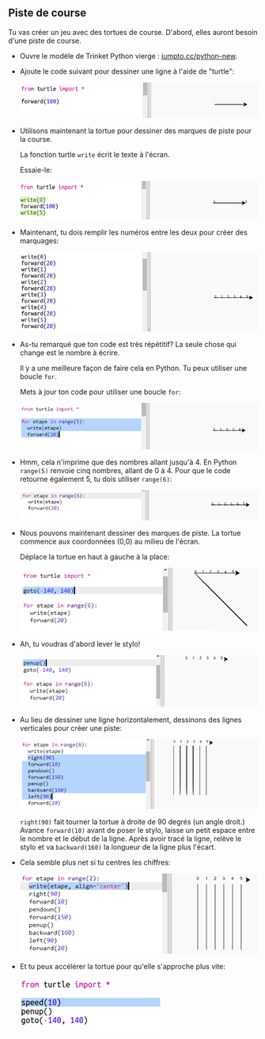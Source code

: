 ## Piste de course

Tu vas créer un jeu avec des tortues de course. D'abord, elles auront besoin d'une piste de course.

+ Ouvre le modèle de Trinket Python vierge : <a href="http://jumpto.cc/python-new" target="_blank">jumpto.cc/python-new</a>.

+ Ajoute le code suivant pour dessiner une ligne à l'aide de "turtle":
    
    ![capture d'écran](images/race-forward.png)

+ Utilisons maintenant la tortue pour dessiner des marques de piste pour la course.
    
    La fonction turtle `write` écrit le texte à l'écran.
    
    Essaie-le:
    
    ![capture d'écran](images/race-markings1.png)

+ Maintenant, tu dois remplir les numéros entre les deux pour créer des marquages:
    
    ![capture d'écran](images/race-markings2.png)

+ As-tu remarqué que ton code est très répétitif? La seule chose qui change est le nombre à écrire.
    
    Il y a une meilleure façon de faire cela en Python. Tu peux utiliser une boucle `for`.
    
    Mets à jour ton code pour utiliser une boucle `for`:
    
    ![capture d'écran](images/race-for.png)

+ Hmm, cela n'imprime que des nombres allant jusqu'à 4. En Python `range(5)` renvoie cinq nombres, allant de 0 à 4. Pour que le code retourne également 5, tu dois utiliser `range(6)`:
    
    ![capture d'écran](images/race-range.png)

+ Nous pouvons maintenant dessiner des marques de piste. La tortue commence aux coordonnées (0,0) au milieu de l'écran.
    
    Déplace la tortue en haut à gauche à la place:
    
    ![capture d'écran](images/race-goto.png)

+ Ah, tu voudras d'abord lever le stylo!
    
    ![capture d'écran](images/race-penup.png)

+ Au lieu de dessiner une ligne horizontalement, dessinons des lignes verticales pour créer une piste:
    
    ![capture d'écran](images/race-lines.png)
    
    `right(90)` fait tourner la tortue à droite de 90 degrés (un angle droit.) Avance `forward(10)` avant de poser le stylo, laisse un petit espace entre le nombre et le début de la ligne. Après avoir tracé la ligne, relève le stylo et va `backward(160)` la longueur de la ligne plus l'écart.

+ Cela semble plus net si tu centres les chiffres:
    
    ![capture d'écran](images/race-center.png)

+ Et tu peux accélérer la tortue pour qu'elle s'approche plus vite:
    
    ![capture d'écran](images/race-speed.png)